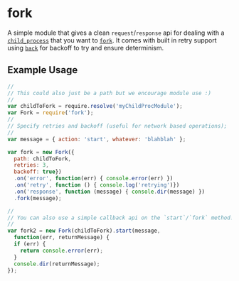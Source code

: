# fork

A simple module that gives a clean `request`/`response` api for dealing with
a [`child_process`][child_process] that you want to [`fork`][fork]. It comes with built
in retry support using [`back`][back] for backoff to try and ensure determinism.

## Example Usage

```js
//
// This could also just be a path but we encourage module use :)
//
var childToFork = require.resolve('myChildProcModule');
var Fork = require('fork');
//
// Specify retries and backoff (useful for network based operations);
//
var message = { action: 'start', whatever: 'blahblah' };

var fork = new Fork({
  path: childToFork,
  retries: 3,
  backoff: true})
  .on('error', function(err) { console.error(err) })
  .on('retry', function () { console.log('retrying')})
  .on('response', function (message) { console.dir(message) })
  .fork(message);

//
// You can also use a simple callback api on the `start`/`fork` method!
//
var fork2 = new Fork(childToFork).start(message,
  function(err, returnMessage) {
  if (err) {
    return console.error(err);
  }
  console.dir(returnMessage);
});

```

[child_process]: http://nodejs.org/api/child_process.html
[fork]: http://nodejs.org/api/child_process.html#child_process_child_process_fork_modulepath_args_options
[back]: https://github.com/jcrugzz/back

